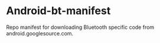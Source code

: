 # Android-bt-manifest
Repo manifest for downloading Bluetooth specific code from android.googlesource.com.


